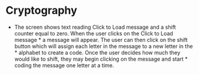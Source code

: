 # Cryptography
 * The screen shows text reading Click to Load message and a shift counter equal to zero. When the user clicks on the Click to Load message  * a message will appear. The user can then click on the shift button which will assign each letter in the message to a new letter in the  * alphabet to create a code. Once the user decides how much they would like to shift, they may begin clicking on the message and start   * coding the message one letter at a time. 
